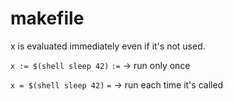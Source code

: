 # makefile

x is evaluated immediately even if it's not used.

`x := $(shell sleep 42)`
`:=` -> run only once

`x = $(shell sleep 42)`
`=` -> run each time it's called

